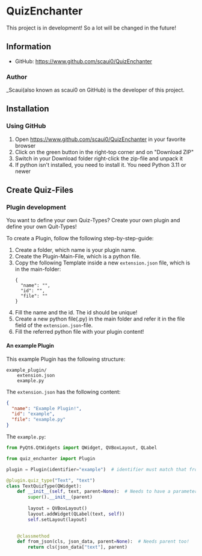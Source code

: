 # QuizEnchanter

This project is in development! So a lot will be changed in the future!

## Information
* GitHub: https://www.github.com/scaui0/QuizEnchanter

### Author
_Scaui(also known as scaui0 on GitHub) is the developer of this project.

## Installation
### Using GitHub
1. Open https://www.github.com/scaui0/QuizEnchanter in your favorite browser
2. Click on the green button in the right-top corner and on "Download ZIP"
3. Switch in your Download folder right-click the zip-file and unpack it
4. If python isn't installed, you need to install it. You need Python 3.11 or newer


## Create Quiz-Files


### Plugin development
You want to define your own Quiz-Types? Create your own plugin and define your own Quit-Types!

To create a Plugin, follow the following step-by-step-guide:
1. Create a folder, which name is your plugin name.
2. Create the Plugin-Main-File, which is a python file.
3. Copy the following Template inside a new `extension.json` file, which is in the main-folder:
    ```
    {
      "name": "",
      "id": "",
      "file": ""
    }
    ```
4. Fill the name and the id. The id should be unique!
5. Create a new python file(.py) in the main folder and refer it in the file field of the `extension.json`-file.
6. Fill the referred python file with your plugin content!

#### An example Plugin

This example Plugin has the following structure:
```
example_plugin/
    extension.json
    example.py
```
The `extension.json` has the following content:
```json
{
  "name": "Example Plugin!",
  "id": "example",
  "file": "example.py"
}
```
The `example.py`:
```python
from PyQt6.QtWidgets import QWidget, QVBoxLayout, QLabel

from quiz_enchanter import Plugin

plugin = Plugin(identifier="example")  # identifier must match that from the json-file!

@plugin.quiz_type("Text", "text")
class TextQuizType(QWidget):
    def __init__(self, text, parent=None):  # Needs to have a parameter "parent"!
        super().__init__(parent)
        
        layout = QVBoxLayout()
        layout.addWidget(QLabel(text, self))
        self.setLayout(layout)
    

    @classmethod
    def from_json(cls, json_data, parent=None):  # Needs parent too!
        return cls(json_data["text"], parent)
```